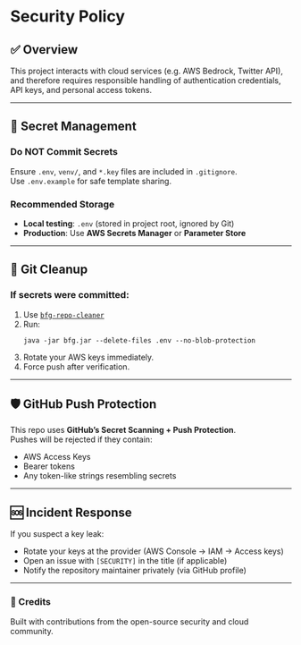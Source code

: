 # Security Policy

## ✅ Overview

This project interacts with cloud services (e.g. AWS Bedrock, Twitter API), and therefore requires responsible handling of authentication credentials, API keys, and personal access tokens.

---

## 🔑 Secret Management

### Do NOT Commit Secrets
Ensure `.env`, `venv/`, and `*.key` files are included in `.gitignore`.  
Use `.env.example` for safe template sharing.

### Recommended Storage
- **Local testing**: `.env` (stored in project root, ignored by Git)
- **Production**: Use **AWS Secrets Manager** or **Parameter Store**

---

## 🧹 Git Cleanup

### If secrets were committed:
1. Use [`bfg-repo-cleaner`](https://rtyley.github.io/bfg-repo-cleaner/)
2. Run:
   ```
   java -jar bfg.jar --delete-files .env --no-blob-protection
   ```
3. Rotate your AWS keys immediately.
4. Force push after verification.

---

## 🛡 GitHub Push Protection

This repo uses **GitHub’s Secret Scanning + Push Protection**.  
Pushes will be rejected if they contain:
- AWS Access Keys
- Bearer tokens
- Any token-like strings resembling secrets

---

## 🆘 Incident Response

If you suspect a key leak:
- Rotate your keys at the provider (AWS Console → IAM → Access keys)
- Open an issue with `[SECURITY]` in the title (if applicable)
- Notify the repository maintainer privately (via GitHub profile)

---

### 🤝 Credits

Built with contributions from the open-source security and cloud community.
